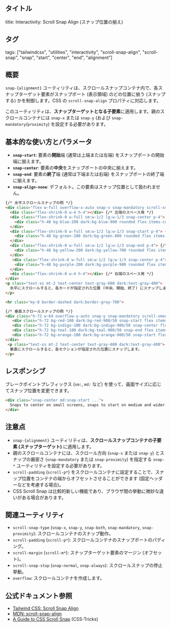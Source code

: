 ## タイトル
title: Interactivity: Scroll Snap Align (スナップ位置の揃え)

## タグ
tags: ["tailwindcss", "utilities", "interactivity", "scroll-snap-align", "scroll-snap", "snap", "start", "center", "end", "alignment"]

## 概要
`snap-{alignment}` ユーティリティは、スクロールスナップコンテナ内で、各スナップターゲット要素がスナップポート (表示領域) のどの位置に揃う (スナップする) かを制御します。CSS の `scroll-snap-align` プロパティに対応します。

このユーティリティは、**スナップターゲットとなる子要素**に適用します。親のスクロールコンテナには `snap-x` または `snap-y` (および `snap-mandatory`/`proximity`) を設定する必要があります。

## 基本的な使い方とパラメータ

*   **`snap-start`**: 要素の**開始**端 (通常は上端または左端) をスナップポートの開始端に揃えます。
*   **`snap-center`**: 要素の**中央**をスナップポートの中央に揃えます。
*   **`snap-end`**: 要素の**終了**端 (通常は下端または右端) をスナップポートの終了端に揃えます。
*   **`snap-align-none`**: デフォルト。この要素はスナップ位置として扱われません。

```html
{/* 水平スクロールスナップの例 */}
<div class="flex w-full overflow-x-auto snap-x snap-mandatory scroll-smooth">
  <div class="flex-shrink-0 w-4 h-4"></div> {/* 左端のスペース用 */}
  <div class="flex-shrink-0 w-full sm:w-1/2 lg:w-1/3 snap-center p-4"> {/* 中央揃え */}
    <div class="h-48 bg-blue-200 dark:bg-blue-900 rounded flex items-center justify-center">Card 1 (Center)</div>
  </div>
  <div class="flex-shrink-0 w-full sm:w-1/2 lg:w-1/3 snap-start p-4"> {/* 開始位置揃え */}
    <div class="h-48 bg-green-200 dark:bg-green-800 rounded flex items-center justify-center">Card 2 (Start)</div>
  </div>
  <div class="flex-shrink-0 w-full sm:w-1/2 lg:w-1/3 snap-end p-4"> {/* 終了位置揃え */}
    <div class="h-48 bg-yellow-200 dark:bg-yellow-700 rounded flex items-center justify-center">Card 3 (End)</div>
  </div>
   <div class="flex-shrink-0 w-full sm:w-1/2 lg:w-1/3 snap-center p-4">
    <div class="h-48 bg-purple-200 dark:bg-purple-900 rounded flex items-center justify-center">Card 4 (Center)</div>
  </div>
  <div class="flex-shrink-0 w-4 h-4"></div> {/* 右端のスペース用 */}
</div>
<p class="text-xs mt-2 text-center text-gray-600 dark:text-gray-400">
  水平にスクロールすると、各カードが指定された位置 (中央、開始、終了) にスナップします。
</p>

<hr class="my-8 border-dashed dark:border-gray-700">

{/* 垂直スクロールスナップの例 */}
<div class="h-72 w-64 overflow-y-auto snap-y snap-mandatory scroll-smooth border rounded dark:border-gray-700">
   <div class="h-72 bg-red-100 dark:bg-red-900/50 snap-start flex items-center justify-center">Section 1 (Start)</div>
   <div class="h-72 bg-indigo-100 dark:bg-indigo-900/50 snap-center flex items-center justify-center">Section 2 (Center)</div>
   <div class="h-72 bg-teal-100 dark:bg-teal-900/50 snap-end flex items-center justify-center">Section 3 (End)</div>
   <div class="h-72 bg-orange-100 dark:bg-orange-900/50 snap-start flex items-center justify-center">Section 4 (Start)</div>
</div>
 <p class="text-xs mt-2 text-center text-gray-600 dark:text-gray-400">
  垂直にスクロールすると、各セクションが指定された位置にスナップします。
</p>
```

## レスポンシブ

ブレークポイントプレフィックス (`sm:`, `md:` など) を使って、画面サイズに応じてスナップ位置を変更できます。

```html
<div class="snap-center md:snap-start ...">
  Snaps to center on small screens, snaps to start on medium and wider.
</div>
```

## 注意点

*   `snap-{alignment}` ユーティリティは、**スクロールスナップコンテナの子要素 (スナップターゲット)** に適用します。
*   親のスクロールコンテナには、スクロール方向 (`snap-x` または `snap-y`) とスナップの厳密さ (`snap-mandatory` または `snap-proximity`) を指定する `snap-*` ユーティリティを設定する必要があります。
*   `scroll-padding` (`scroll-p*`) をスクロールコンテナに設定することで、スナップ位置をコンテナの端からオフセットさせることができます (固定ヘッダーなどを考慮する場合)。
*   CSS Scroll Snap は比較的新しい機能であり、ブラウザ間の挙動に微妙な違いがある場合があります。

## 関連ユーティリティ

*   `scroll-snap-type` (`snap-x`, `snap-y`, `snap-both`, `snap-mandatory`, `snap-proximity`): スクロールコンテナのスナップ動作。
*   `scroll-padding` (`scroll-p*`): スクロールコンテナのスナップポートのパディング。
*   `scroll-margin` (`scroll-m*`): スナップターゲット要素のマージン (オフセット)。
*   `scroll-snap-stop` (`snap-normal`, `snap-always`): スクロールスナップの停止挙動。
*   `overflow`: スクロールコンテナを作成します。

## 公式ドキュメント参照
*   [Tailwind CSS: Scroll Snap Align](https://tailwindcss.com/docs/scroll-snap-align)
*   [MDN: scroll-snap-align](https://developer.mozilla.org/en-US/docs/Web/CSS/scroll-snap-align)
*   [A Guide to CSS Scroll Snap](https://css-tricks.com/practical-css-scroll-snapping/) (CSS-Tricks)